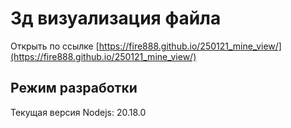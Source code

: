 # 3д визуализация файла

Открыть по ссылке [https://fire888.github.io/250121_mine_view/](https://fire888.github.io/250121_mine_view/)

## Режим разработки

Текущая версия Nodejs: 20.18.0

